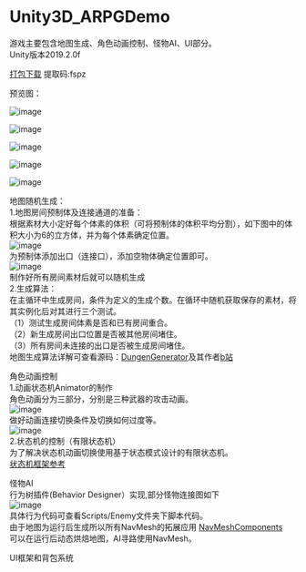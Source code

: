 # Unity3D_ARPGDemo

游戏主要包含地图生成、角色动画控制、怪物AI、UI部分。  
Unity版本2019.2.0f  

[打包下载](https://pan.baidu.com/s/1Hz2ir0WDkia2BpXXMuII2Q)  提取码:fspz  

预览图：

![image](https://github.com/Aetulier/Unity3D_ARPGDemo/blob/master/Preview%20image/1.jpg)

![image](https://github.com/Aetulier/Unity3D_ARPGDemo/blob/master/Preview%20image/2.jpg)

![image](https://github.com/Aetulier/Unity3D_ARPGDemo/blob/master/Preview%20image/3.jpg)

![image](https://github.com/Aetulier/Unity3D_ARPGDemo/blob/master/Preview%20image/4.jpg)

![image](https://github.com/Aetulier/Unity3D_ARPGDemo/blob/master/Preview%20image/5.jpg)  
  
  
  
  
  
  
  
地图随机生成：  
1.地图房间预制体及连接通道的准备：  
根据素材大小定好每个体素的体积（可将预制体的体积平均分割），如下图中的体积大小为6的立方体，并为每个体素确定位置。   
![image](https://github.com/Aetulier/Unity3D_ARPGDemo/blob/master/Preview%20image/map1.jpg)  
为预制体添加出口（连接口），添加空物体确定位置即可。  
![image](https://github.com/Aetulier/Unity3D_ARPGDemo/blob/master/Preview%20image/map3.jpg)  
制作好所有房间素材后就可以随机生成  
2.生成算法：  
在主循环中生成房间，条件为定义的生成个数。在循环中随机获取保存的素材，将其实例化后对其进行三个测试。  
（1）测试生成房间体素是否和已有房间重合。  
（2）新生成房间出口位置是否被其他房间堵住。  
（3）所有房间未连接的出口是否被生成房间堵住。  
地图生成算法详解可查看源码：[DungenGenerator](https://github.com/YimiCGH/DungenGenerator)及其作者[b站](https://www.bilibili.com/read/cv3322436)   
  
  
角色动画控制  
1.动画状态机Animator的制作  
角色动画分为三部分，分别是三种武器的攻击动画。  
![image](https://github.com/Aetulier/Unity3D_ARPGDemo/blob/master/Preview%20image/Animator_2.jpg)  
做好动画连接切换条件及切换如何过度等。  
![image](https://github.com/Aetulier/Unity3D_ARPGDemo/blob/master/Preview%20image/Animator_1.jpg)  
2.状态机的控制（有限状态机）  
为了解决状态机动画切换使用基于状态模式设计的有限状态机。  
[状态机框架参考](https://blog.csdn.net/liaoshengg/article/details/81014770)  
  
  
怪物AI  
行为树插件(Behavior Designer）实现,部分怪物连接图如下  
![image](https://github.com/Aetulier/Unity3D_ARPGDemo/blob/master/Preview%20image/EnemyAI.jpg)    
具体行为代码可查看Scripts/Enemy文件夹下脚本代码。   
由于地图为运行后生成所以所有NavMesh的拓展应用 [NavMeshComponents](https://github.com/Unity-Technologies/NavMeshComponents)  
可以在运行后动态烘焙地图，AI寻路使用NavMesh。  
  
  
UI框架和背包系统  
